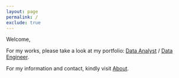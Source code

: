 ```yaml
---
layout: page
permalink: /
exclude: true
---
```


Welcome,

For my works, please take a look at my portfolio: [Data Analyst](data-analyst.markdown) / [Data Engineer](data-engineer.markdown).

For my information and contact, kindly visit [About](about.markdown).